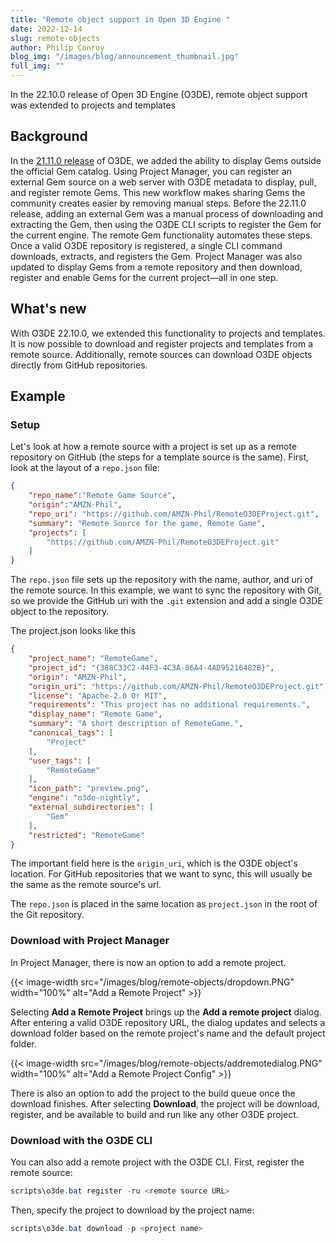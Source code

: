 ```yaml
---
title: "Remote object support in Open 3D Engine "
date: 2022-12-14
slug: remote-objects
author: Philip Conroy
blog_img: "/images/blog/announcement_thumbnail.jpg"
full_img: ""
---
```


In the 22.10.0 release of Open 3D Engine (O3DE), remote object support was extended to projects and templates

## Background

In the [21.11.0 release](/blog/posts/o3de-22-10-release/) of O3DE, we added the ability to display Gems outside the official Gem catalog. Using Project Manager, you can register an external Gem source on a web server with O3DE metadata to display, pull, and register remote Gems. This new workflow makes sharing Gems the community creates easier by removing manual steps.
Before the 22.11.0 release, adding an external Gem was a manual process of downloading and extracting the Gem, then using the O3DE CLI scripts to register the Gem for the current engine. The remote Gem functionality automates these steps. Once a valid O3DE repository is registered, a single CLI command downloads, extracts, and registers the Gem. Project Manager was also updated to display Gems from a remote repository and then download, register and enable Gems for the current project⁠—all in one step.

## What's new

With O3DE 22.10.0, we extended this functionality to projects and templates. It is now possible to download and register projects and templates from a remote source. Additionally, remote sources can download O3DE objects directly from GitHub repositories.

## Example

### Setup

Let's look at how a remote source with a project is set up as a remote repository on GitHub (the steps for a template source is the same). First, look at the layout of a `repo.json` file:

```json
{
    "repo_name":"Remote Game Source",
    "origin":"AMZN-Phil",
    "repo_uri": "https://github.com/AMZN-Phil/RemoteO3DEProject.git",
    "summary": "Remote Source for the game, Remote Game",
    "projects": [
        "https://github.com/AMZN-Phil/RemoteO3DEProject.git"
    ]
}
```

The `repo.json` file sets up the repository with the name, author, and uri of the remote source. In this example, we want to sync the repository with Git, so we provide the GitHub uri with the `.git` extension and add a single O3DE object to the repository.

The project.json looks like this

```json
{
    "project_name": "RemoteGame",
    "project_id": "{388C33C2-44F3-4C3A-86A4-4AD95216482B}",
    "origin": "AMZN-Phil",
    "origin_uri": "https://github.com/AMZN-Phil/RemoteO3DEProject.git",
    "license": "Apache-2.0 Or MIT",
    "requirements": "This project has no additional requirements.",
    "display_name": "Remote Game",
    "summary": "A short description of RemoteGame.",
    "canonical_tags": [
        "Project"
    ],
    "user_tags": [
        "RemoteGame"
    ],
    "icon_path": "preview.png",
    "engine": "o3de-nightly",
    "external_subdirectories": [
        "Gem"
    ],
    "restricted": "RemoteGame"
}
```

The important field here is the `origin_uri`, which is the O3DE object's location. For GitHub repositories that we want to sync, this will usually be the same as the remote source's url.

The `repo.json` is placed in the same location as `project.json` in the root of the Git repository.


### Download with Project Manager

In Project Manager, there is now an option to add a remote project.

{{< image-width src="/images/blog/remote-objects/dropdown.PNG" width="100%" alt="Add a Remote Project" >}}

Selecting **Add a Remote Project** brings up the **Add a remote project** dialog. After entering a valid O3DE repository URL, the dialog updates and selects a download folder based on the remote project's name and the default project folder.

{{< image-width src="/images/blog/remote-objects/addremotedialog.PNG" width="100%" alt="Add a Remote Project Config" >}}

There is also an option to add the project to the build queue once the download finishes. After selecting **Download**, the project will be download, register, and be available to build and run like any other O3DE project.

### Download with the O3DE CLI

You can also add a remote project with the O3DE CLI. First, register the remote source:

```powershell
scripts\o3de.bat register -ru <remote source URL>
```

Then, specify the project to download by the project name:

```powershell
scripts\o3de.bat download -p <project name>
```